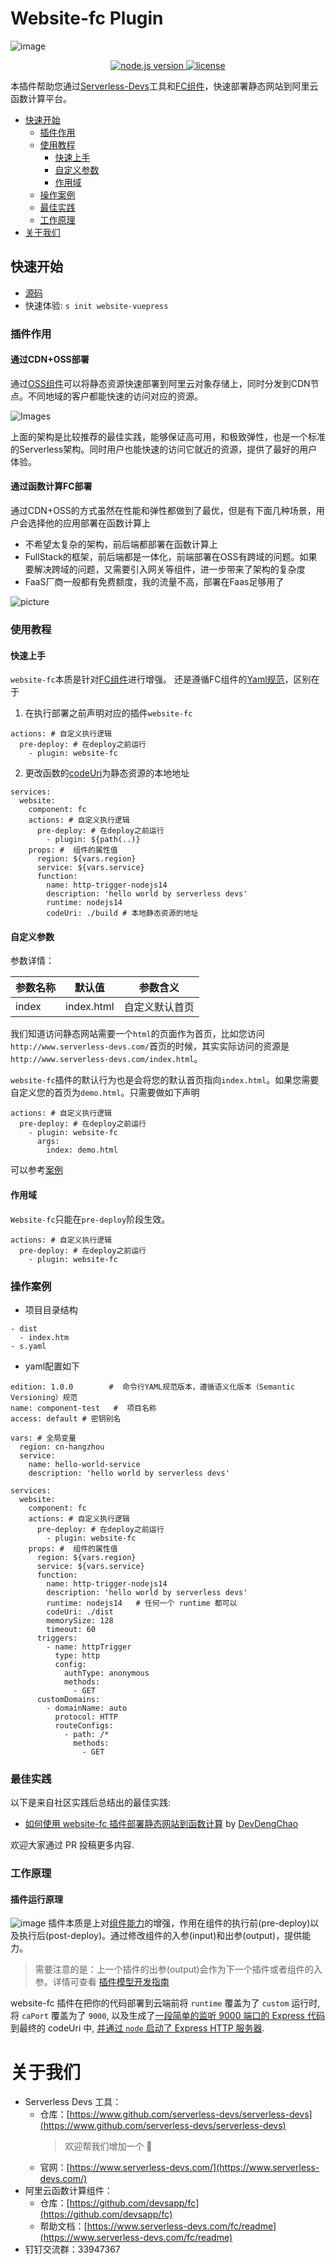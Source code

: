 # Website-fc Plugin
![image](https://img.alicdn.com/imgextra/i1/O1CN01X9ucax1hNPxyaFLkb_!!6000000004265-2-tps-1810-686.png)
<p align="center" class="flex justify-center">
  <a href="https://nodejs.org/en/" class="ml-1">
    <img src="https://img.shields.io/badge/node-%3E%3D%2010.8.0-brightgreen" alt="node.js version">
  </a>
  <a href="https://github.com/devsapp/website-fc/blob/master/LICENSE" class="ml-1">
    <img src="https://img.shields.io/badge/License-MIT-green" alt="license">
  </a>
</p>

本插件帮助您通过[Serverless-Devs](https://github.com/Serverless-Devs/Serverless-Devs)工具和[FC组件](https://github.com/devsapp/fc)，快速部署静态网站到阿里云函数计算平台。


- [快速开始](#快速开始)
  - [插件作用](#插件作用)
  - [使用教程](#使用教程)
    - [快速上手](#快速上手)
    - [自定义参数](#自定义参数)
    - [作用域](#作用域)
  - [操作案例](#操作案例)
  - [最佳实践](#最佳实践)
  - [工作原理](#工作原理)
- [关于我们](#关于我们)

## 快速开始
- [源码](https://github.com/devsapp/start-website/tree/master/vuepress/src)
- 快速体验: `s init website-vuepress`
### 插件作用
#### 通过CDN+OSS部署
通过[OSS组件](https://github.com/devsapp/oss)可以将静态资源快速部署到阿里云对象存储上，同时分发到CDN节点。不同地域的客户都能快速的访问对应的资源。

![Images](https://img.alicdn.com/imgextra/i4/O1CN01yajAOr1qZd4TVVwCk_!!6000000005510-2-tps-928-468.png)

<!-- https://img.alicdn.com/imgextra/i3/O1CN01QaToWY1URuqznYbv0_!!6000000002515-2-tps-948-448.png -->

上面的架构是比较推荐的最佳实践，能够保证高可用，和极致弹性，也是一个标准的Serverless架构。同时用户也能快速的访问它就近的资源，提供了最好的用户体验。

#### 通过函数计算FC部署
通过CDN+OSS的方式虽然在性能和弹性都做到了最优，但是有下面几种场景，用户会选择他的应用部署在函数计算上

- 不希望太复杂的架构，前后端都部署在函数计算上
- FullStack的框架，前后端都是一体化，前端部署在OSS有跨域的问题。如果要解决跨域的问题，又需要引入网关等组件，进一步带来了架构的复杂度
- FaaS厂商一般都有免费额度，我的流量不高，部署在Faas足够用了

![picture](https://img.alicdn.com/imgextra/i2/O1CN01mZSY8t1afYL39b670_!!6000000003357-2-tps-838-492.png)

### 使用教程
#### 快速上手
`website-fc`本质是针对[FC组件](https://serverless-devs.com/fc/readme)进行增强。
还是遵循FC组件的[Yaml规范](https://serverless-devs.com/fc/yaml/readme)，区别在于
1. 在执行部署之前声明对应的插件`website-fc`
```
actions: # 自定义执行逻辑
  pre-deploy: # 在deploy之前运行
    - plugin: website-fc
```
2. 更改函数的[codeUri](https://serverless-devs.com/fc/yaml/function)为静态资源的本地地址
```
services:
  website:
    component: fc
    actions: # 自定义执行逻辑
      pre-deploy: # 在deploy之前运行
        - plugin: ${path(..)}
    props: #  组件的属性值
      region: ${vars.region}
      service: ${vars.service}
      function:
        name: http-trigger-nodejs14
        description: 'hello world by serverless devs'
        runtime: nodejs14
        codeUri: ./build # 本地静态资源的地址
```
#### 自定义参数

参数详情：

| 参数名称 | 默认值 | 参数含义 |
| --- | --- | --- |
| index  | index.html |  自定义默认首页    |

我们知道访问静态网站需要一个`html`的页面作为首页，比如您访问`http://www.serverless-devs.com/`首页的时候，其实实际访问的资源是`http://www.serverless-devs.com/index.html`。

`website-fc`插件的默认行为也是会将您的默认首页指向`index.html`。如果您需要自定义您的首页为`demo.html`。只需要做如下声明
```
actions: # 自定义执行逻辑
  pre-deploy: # 在deploy之前运行
    - plugin: website-fc
      args:
        index: demo.html
```

可以参考[案例](https://github.com/devsapp/start-realwrold/tree/master/src)

#### 作用域
`Website-fc`只能在`pre-deploy`阶段生效。
```
actions: # 自定义执行逻辑
  pre-deploy: # 在deploy之前运行
    - plugin: website-fc
```

### 操作案例
- 项目目录结构
```
- dist
  - index.htm
- s.yaml
```
- yaml配置如下
```
edition: 1.0.0        #  命令行YAML规范版本，遵循语义化版本（Semantic Versioning）规范
name: component-test   #  项目名称
access: default # 密钥别名

vars: # 全局变量
  region: cn-hangzhou
  service:
    name: hello-world-service
    description: 'hello world by serverless devs'

services:
  website:
    component: fc
    actions: # 自定义执行逻辑
      pre-deploy: # 在deploy之前运行
        - plugin: website-fc
    props: #  组件的属性值
      region: ${vars.region}
      service: ${vars.service}
      function:
        name: http-trigger-nodejs14
        description: 'hello world by serverless devs'
        runtime: nodejs14   # 任何一个 runtime 都可以
        codeUri: ./dist
        memorySize: 128
        timeout: 60
      triggers:
        - name: httpTrigger
          type: http
          config:
            authType: anonymous
            methods:
              - GET
      customDomains:
        - domainName: auto
          protocol: HTTP
          routeConfigs:
            - path: /*
              methods:
                - GET
```

### 最佳实践

以下是来自社区实践后总结出的最佳实践:
+ [如何使用 website-fc 插件部署静态网站到函数计算](https://blog.dengchao.fun/2022/04/02/deploy-static-website-with-website-fc-plugin/) by [DevDengChao](https://github.com/DevDengChao)

欢迎大家通过 PR 投稿更多内容.

### 工作原理
#### 插件运行原理
![image](https://img.alicdn.com/imgextra/i4/O1CN017Zfcf11XmvsJGfMeg_!!6000000002967-2-tps-1462-468.png)
插件本质是上对[组件能力](https://www.serverless-devs.com/fc/readme)的增强，作用在组件的执行前(pre-deploy)以及执行后(post-deploy)。通过修改组件的入参(input)和出参(output)，提供能力。
> 需要注意的是：上一个插件的出参(output)会作为下一个插件或者组件的入参。详情可查看
[插件模型开发指南](https://www.serverless-devs.com/sdm/serverless_package_model/package_model#%E6%8F%92%E4%BB%B6%E6%A8%A1%E5%9E%8B%E8%A7%84%E8%8C%83)


website-fc 插件在把你的代码部署到云端前将 `runtime` 覆盖为了 `custom` 运行时, 将 `caPort` 覆盖为了 `9000`,
以及生成了[一段简单的监听 9000 端口的 Express 代码](https://github.com/devsapp/website-fc/blob/master/src/template.js)到最终的 codeUri 中, [并通过 `node` 启动了 Express HTTP 服务器](https://github.com/devsapp/website-fc/blob/master/src/index.js).

# 关于我们
- Serverless Devs 工具：
    - 仓库：[https://www.github.com/serverless-devs/serverless-devs](https://www.github.com/serverless-devs/serverless-devs)    
      > 欢迎帮我们增加一个 :star2: 
    - 官网：[https://www.serverless-devs.com/](https://www.serverless-devs.com/)
- 阿里云函数计算组件：
    - 仓库：[https://github.com/devsapp/fc](https://github.com/devsapp/fc)
    - 帮助文档：[https://www.serverless-devs.com/fc/readme](https://www.serverless-devs.com/fc/readme)
- 钉钉交流群：33947367    
